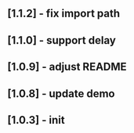 ## [1.1.2] - fix import path
## [1.1.0] - support delay
## [1.0.9] - adjust README
## [1.0.8] - update demo
## [1.0.3] - init
